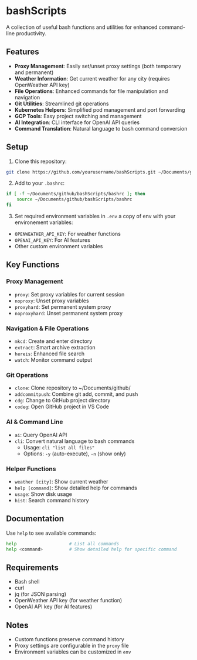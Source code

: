 # bashScripts

A collection of useful bash functions and utilities for enhanced command-line productivity.

## Features

- **Proxy Management**: Easily set/unset proxy settings (both temporary and permanent)
- **Weather Information**: Get current weather for any city (requires OpenWeather API key)
- **File Operations**: Enhanced commands for file manipulation and navigation
- **Git Utilities**: Streamlined git operations
- **Kubernetes Helpers**: Simplified pod management and port forwarding
- **GCP Tools**: Easy project switching and management
- **AI Integration**: CLI interface for OpenAI API queries
- **Command Translation**: Natural language to bash command conversion

## Setup

1. Clone this repository:
```bash
git clone https://github.com/yourusername/bashScripts.git ~/Documents/github/bashScripts
```

2. Add to your `.bashrc`:
```bash
if [ -f ~/Documents/github/bashScripts/bashrc ]; then
    source ~/Documents/github/bashScripts/bashrc
fi
```

3. Set required environment variables in `.env` a copy of env with your environement variables:
- `OPENWEATHER_API_KEY`: For weather functions
- `OPENAI_API_KEY`: For AI features
- Other custom environment variables

## Key Functions

### Proxy Management
- `proxy`: Set proxy variables for current session
- `noproxy`: Unset proxy variables
- `proxyhard`: Set permanent system proxy
- `noproxyhard`: Unset permanent system proxy

### Navigation & File Operations
- `mkcd`: Create and enter directory
- `extract`: Smart archive extraction
- `hereis`: Enhanced file search
- `watch`: Monitor command output

### Git Operations
- `clone`: Clone repository to ~/Documents/github/
- `addcommitpush`: Combine git add, commit, and push
- `cdg`: Change to GitHub project directory
- `codeg`: Open GitHub project in VS Code

### AI & Command Line
- `ai`: Query OpenAI API
- `cli`: Convert natural language to bash commands
  - Usage: `cli "list all files"`
  - Options: `-y` (auto-execute), `-n` (show only)

### Helper Functions
- `weather [city]`: Show current weather
- `help [command]`: Show detailed help for commands
- `usage`: Show disk usage
- `hist`: Search command history

## Documentation

Use `help` to see available commands:
```bash
help                    # List all commands
help <command>          # Show detailed help for specific command
```

## Requirements

- Bash shell
- curl
- jq (for JSON parsing)
- OpenWeather API key (for weather function)
- OpenAI API key (for AI features)

## Notes

- Custom functions preserve command history
- Proxy settings are configurable in the `proxy` file
- Environment variables can be customized in `env`
